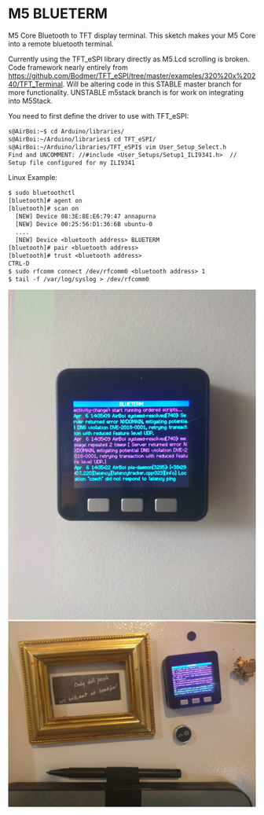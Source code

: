 # M5 BLUETERM
M5 Core Bluetooth to TFT display terminal. This sketch makes your M5 Core into a remote bluetooth terminal.

Currently using the TFT_eSPI library directly as M5.Lcd scrolling is broken. Code framework nearly entirely from https://github.com/Bodmer/TFT_eSPI/tree/master/examples/320%20x%20240/TFT_Terminal. Will be altering code in this STABLE master branch for more functionality. UNSTABLE m5stack branch is for work on integrating into M5Stack.

You need to first define the driver to use with TFT_eSPI:
```
s@AirBoi:~$ cd Arduino/libraries/
s@AirBoi:~/Arduino/libraries$ cd TFT_eSPI/
s@AirBoi:~/Arduino/libraries/TFT_eSPI$ vim User_Setup_Select.h 
Find and UNCOMMENT: //#include <User_Setups/Setup1_ILI9341.h>  // Setup file configured for my ILI9341
```

Linux Example:
```
$ sudo bluetoothctl
[bluetooth]# agent on
[bluetooth]# scan on
  [NEW] Device 08:3E:8E:E6:79:47 annapurna
  [NEW] Device 00:25:56:D1:36:6B ubuntu-0
  ....
  [NEW] Device <bluetooth address> BLUETERM
[bluetooth]# pair <bluetooth address>
[bluetooth]# trust <bluetooth address>
CTRL-D
$ sudo rfcomm connect /dev/rfcomm0 <bluetooth address> 1
$ tail -f /var/log/syslog > /dev/rfcomm0
```

![Example1](images/IMG_20190406_143541.jpg)
![Example2](images/IMG_20190406_143720.jpg)
